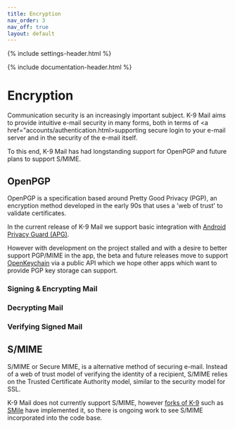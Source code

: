 ```yaml
---
title: Encryption 
nav_order: 3 
nav_off: true
layout: default
---
```


{% include settings-header.html %}

{% include documentation-header.html %}


# Encryption

Communication security is an increasingly important subject. K-9 Mail aims to provide intuitive e-mail security in many forms, 
both in terms of <a href="accounts/authentication.html>supporting secure login to your e-mail server</a> 
and in the security of the e-mail itself.

To this end, K-9 Mail has had longstanding support for OpenPGP and future plans to support S/MIME.

## OpenPGP

OpenPGP is a specification based around Pretty Good Privacy (PGP), an encryption method developed 
in the early 90s that uses a 'web of trust' to validate certificates.

In the current release of K-9 Mail we support basic integration with 
<a href="http://www.thialfihar.org/projects/apg/">Android Privacy Guard (APG)</a>. 

However with development on the project stalled and with a desire to better support PGP/MIME in the app, 
the beta and future releases move to support <a href="https://www.openkeychain.org/">OpenKeychain</a> via a public API 
which we hope other apps which want to provide PGP key storage can support.

### Signing & Encrypting Mail

### Decrypting Mail

### Verifying Signed Mail

## S/MIME

S/MIME or Secure MIME, is a alternative method of securing e-mail. 
Instead of a web of trust model of verifying the identity of a recipient, 
S/MIME relies on the Trusted Certificate Authority model, similar to the security model for SSL.

K-9 Mail does not currently support S/MIME, however <a href="basedOnK9.md">forks of K-9</a> 
such as <a href="https://github.com/FAU-Inf2/SMile">SMile</a> have implemented it, so there is ongoing work to see 
S/MIME incorporated into the code base.
